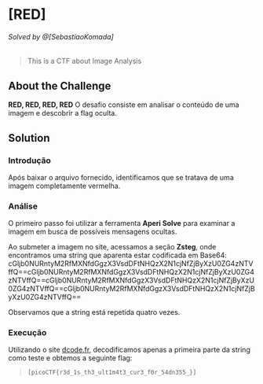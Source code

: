 # [RED]
###### Solved by @[SebastiaoKomada]
> This is a CTF about Image Analysis

## About the Challenge
**RED, RED, RED, RED**
O desafio consiste em analisar o conteúdo de uma imagem e descobrir a flag oculta.

## Solution

### Introdução
Após baixar o arquivo fornecido, identificamos que se tratava de uma imagem completamente vermelha.

### Análise
O primeiro passo foi utilizar a ferramenta **Aperi Solve** para examinar a imagem em busca de possíveis mensagens ocultas.

Ao submeter a imagem no site, acessamos a seção **Zsteg**, onde encontramos uma string que aparenta estar codificada em Base64:
cGljb0NURntyM2RfMXNfdGgzX3VsdDFtNHQzX2N1cjNfZjByXzU0ZG4zNTVffQ==cGljb0NURntyM2RfMXNfdGgzX3VsdDFtNHQzX2N1cjNfZjByXzU0ZG4zNTVffQ==cGljb0NURntyM2RfMXNfdGgzX3VsdDFtNHQzX2N1cjNfZjByXzU0ZG4zNTVffQ==cGljb0NURntyM2RfMXNfdGgzX3VsdDFtNHQzX2N1cjNfZjByXzU0ZG4zNTVffQ==

Observamos que a string está repetida quatro vezes.

### Execução
Utilizando o site [dcode.fr](https://www.dcode.fr/base-64-encoding), decodificamos apenas a primeira parte da string como teste e obtemos a seguinte flag:
>`[picoCTF{r3d_1s_th3_ult1m4t3_cur3_f0r_54dn355_}]`


